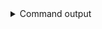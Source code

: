 
<details>
<summary>Command output</summary>

```sh

kafka-console-consumer \
    --bootstrap-server localhost:6969 \
    --consumer.config teamA-sa.properties \
    --topic eu_cars \
    --from-beginning \
    --timeout-ms 10000 \
 | jq
[2024-01-22 23:59:05,991] ERROR Error processing message, terminating consumer process:  (kafka.tools.ConsoleConsumer$)
org.apache.kafka.common.errors.TimeoutException
Processed a total of 1 messages
{
  "name": "eu_cars_record"
}

```

</details>
      
